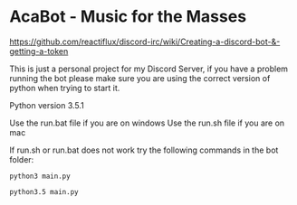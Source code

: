 # AcaBot - Music for the Masses

https://github.com/reactiflux/discord-irc/wiki/Creating-a-discord-bot-&-getting-a-token

This is just a personal project for my Discord Server, if you have a problem running the bot please make sure you are using the correct version of python when trying to start it.

Python version 3.5.1

Use the run.bat file if you are on windows
Use the run.sh file if you are on mac

If run.sh or run.bat does not work try the following commands in the bot folder:
	
	python3 main.py

	python3.5 main.py